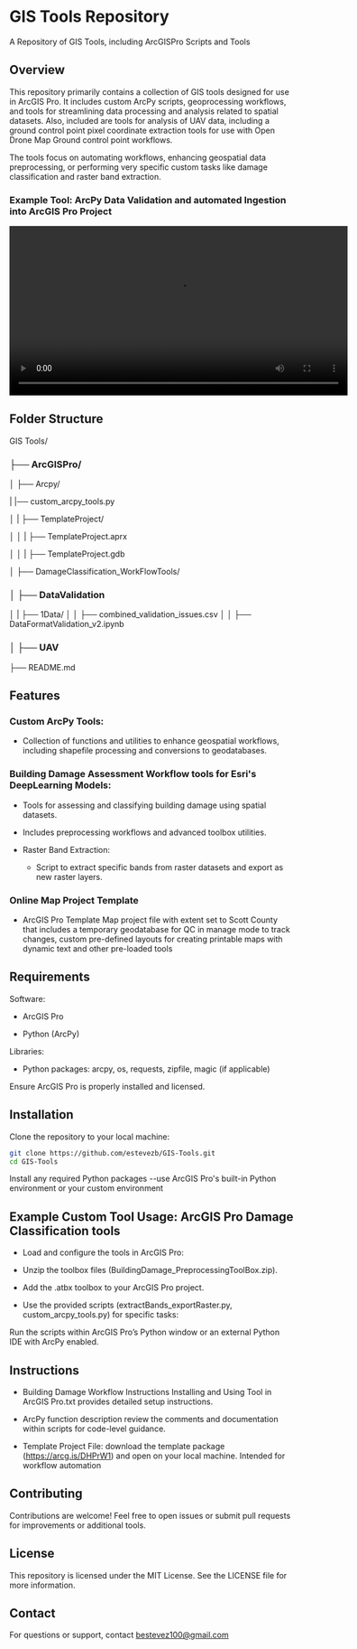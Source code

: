 # GIS Tools Repository

A Repository of GIS Tools, including ArcGISPro Scripts and Tools

## Overview
This repository primarily contains a collection of GIS tools designed for use in ArcGIS Pro. It includes custom ArcPy scripts, geoprocessing workflows, and tools for streamlining data processing and analysis related to spatial datasets. Also, included are tools for analysis of UAV data, including a ground control point pixel coordinate extraction tools for use with Open Drone Map Ground control point workflows.

The tools focus on automating workflows, enhancing geospatial data preprocessing, or performing very specific custom tasks like damage classification and raster band extraction.

### Example Tool: ArcPy Data Validation and automated Ingestion into ArcGIS Pro Project
<video src="https://github.com/estevezb/GIS-Tools/blob/main/VideoExamples/ArcGIS_Pro_NewDataIngestion_Demo.mp4" controls width="600">
  Your browser does not support the video tag.
</video>

## Folder Structure
GIS Tools/

### ├── ArcGISPro/

│   ├── Arcpy/

|           |── custom_arcpy_tools.py

│   |       ├── TemplateProject/

│   │       |    ├── TemplateProject.aprx

│   │       |    ├── TemplateProject.gdb

│   ├── DamageClassification_WorkFlowTools/

### │   ├── DataValidation
│   |      ├── 1Data/
│   │      ├── combined_validation_issues.csv
│   │      ├── DataFormatValidation_v2.ipynb

### │   ├── UAV

├── README.md

## Features

### Custom ArcPy Tools:

- Collection of functions and utilities to enhance geospatial workflows, including shapefile processing and conversions to geodatabases.

### Building Damage Assessment Workflow tools for Esri's DeepLearning Models:

- Tools for assessing and classifying building damage using spatial datasets.

- Includes preprocessing workflows and advanced toolbox utilities.

- Raster Band Extraction:

    - Script to extract specific bands from raster datasets and export as new raster layers.

### Online Map Project Template
- ArcGIS Pro Template Map project file with extent set to Scott County that includes a temporary geodatabase for QC in manage mode to track changes, custom pre-defined layouts for creating printable maps with dynamic text and other pre-loaded tools

## Requirements
Software:

- ArcGIS Pro

- Python (ArcPy)

Libraries:

- Python packages: arcpy, os, requests, zipfile, magic (if applicable)

Ensure ArcGIS Pro is properly installed and licensed.

## Installation
Clone the repository to your local machine:

```bash
git clone https://github.com/estevezb/GIS-Tools.git
cd GIS-Tools
```
Install any required Python packages --use ArcGIS Pro's built-in Python environment or your custom environment

## Example Custom Tool Usage: ArcGIS Pro Damage Classification tools
- Load and configure the tools in ArcGIS Pro:

- Unzip the toolbox files (BuildingDamage_PreprocessingToolBox.zip).

- Add the .atbx toolbox to your ArcGIS Pro project.

- Use the provided scripts (extractBands_exportRaster.py, custom_arcpy_tools.py) for specific tasks:

Run the scripts within ArcGIS Pro’s Python window or an external Python IDE with ArcPy enabled.

## Instructions

- Building Damage Workflow Instructions Installing and Using Tool in ArcGIS Pro.txt provides detailed setup instructions.

- ArcPy function description review the comments and documentation within scripts for code-level guidance.

- Template Project File: download the template package (https://arcg.is/DHPrW1) and open on your local machine. Intended for workflow automation

## Contributing
Contributions are welcome! Feel free to open issues or submit pull requests for improvements or additional tools.

## License
This repository is licensed under the MIT License. See the LICENSE file for more information.

## Contact
For questions or support, contact bestevez100@gmail.com